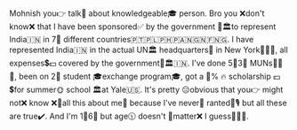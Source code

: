 Mohnish you👉 talk👄 about knowledgeable🎓 person. Bro you ❌don't know❌ that I have been sponsored✅ by the government 👔🏛️to represent India🇮🇳 in 7⃣ different countries🇵🇹🇵🇱🇵🇭🇵🇦🇳🇬🇳🇫🇳🇬. I have represented India🇮🇳 in the actual UN🏛️ headquarters🏢 in New York🗽🇺🇸, all expenses💲💵 covered by the government🏢🏛️🇮🇳. I've done 5⃣3⃣ MUNs👔🏅🎤, been on 2⃣ student 🎓exchange program🎓, got a 💯% 🔥 scholarship 💵💲for summer🌞 school 🏛️at Yale🇺🇸. It's pretty 😑obvious that you👉 might not❌ know ❌🤔all this about me💪 because I've never🙅 ranted🙊🎙️ but all these are true✔️. And I'm 1⃣6⃣ but age🕦 doesn't 🙅matter❌ I guess🤔🤔🤔.
